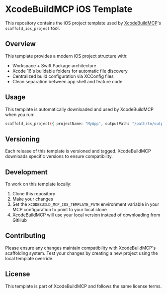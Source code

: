 # XcodeBuildMCP iOS Template

This repository contains the iOS project template used by [XcodeBuildMCP](https://github.com/cameroncooke/XcodeBuildMCP)'s `scaffold_ios_project` tool.

## Overview

This template provides a modern iOS project structure with:
- Workspace + Swift Package architecture
- Xcode 16's buildable folders for automatic file discovery
- Centralized build configuration via XCConfig files
- Clean separation between app shell and feature code

## Usage

This template is automatically downloaded and used by XcodeBuildMCP when you run:
```bash
scaffold_ios_project({ projectName: "MyApp", outputPath: "/path/to/output" })
```

## Versioning

Each release of this template is versioned and tagged. XcodeBuildMCP downloads specific versions to ensure compatibility.

## Development

To work on this template locally:

1. Clone this repository
2. Make your changes
3. Set the `XCODEBUILD_MCP_IOS_TEMPLATE_PATH` environment variable in your MCP configuration to point to your local clone
4. XcodeBuildMCP will use your local version instead of downloading from GitHub

## Contributing

Please ensure any changes maintain compatibility with XcodeBuildMCP's scaffolding system. Test your changes by creating a new project using the local template override.

## License

This template is part of XcodeBuildMCP and follows the same license terms.